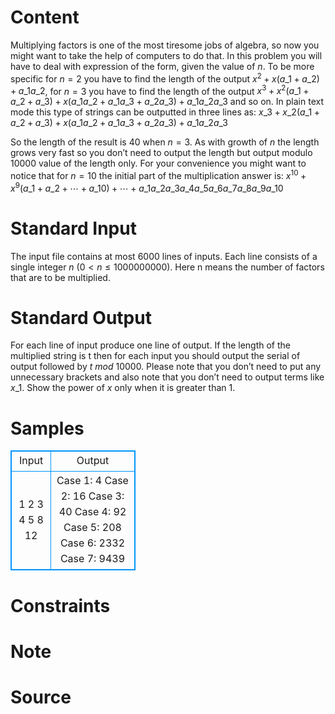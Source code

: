 
# Content

Multiplying factors is one of the most tiresome jobs of algebra, so now you might want to take the help of computers to do that. In this problem you will have to deal with expression of the form, given the value of $n$. To be more specific for $n=2$ you have to find the length of the output $x^2+x(a\_1+a\_2)+a\_1a\_2$, for $n=3$ you have to find the length of the output $x^3+x^2(a\_1+a\_2+a\_3)+x(a\_1a\_2+a\_1a\_3+a\_2a\_3)+a\_1a\_2a\_3$ and so on. In plain text mode this type of strings can be outputted in three lines as:
$x\_3+x\_2(a\_1+a\_2+a\_3)+x(a\_1a\_2+a\_1a\_3+a\_2a\_3)+a\_1a\_2a\_3$

So the length of the result is $40$ when $n=3$. As with growth of $n$ the length grows very fast so you don’t need to output the length but output modulo $10000$ value of the length only. For your convenience you might want to notice that for $n=10$ the initial part of the multiplication answer is:
$x^{10}+x^9(a\_1+a\_2+\cdots + a\_10)+\cdots +a\_1a\_2a\_3a\_4a\_5a\_6a\_7a\_8a\_9a\_{10}$

# Standard Input

The input file contains at most $6000$ lines of inputs. Each line consists of a single integer $n$ ($0<n\leq 1000000000$). Here n means the number of factors that are to be multiplied.

# Standard Output

For each line of input produce one line of output. If the length of the multiplied string is t then for each input you should output the serial of output followed by $t\ mod\ 10000$. Please note that you don’t need to put any unnecessary brackets and also note that you don’t need to output terms like $x\_1$. Show the power of $x$ only when it is greater than $1$.

# Samples

<style>
        table,table tr th, table tr td { border:1px solid #0094ff; }
        table { width: 200px; min-height: 25px; line-height: 25px; text-align: center; border-collapse: collapse;}   
    </style>
<table>
	<tr>
		<td>Input</td>
		<td>Output</td>
	</tr>
<tr><td>1
2
3
4
5
8
12</td><td>Case 1: 4
Case 2: 16
Case 3: 40
Case 4: 92
Case 5: 208
Case 6: 2332
Case 7: 9439</td></tr></table>


# Constraints



# Note



# Source


